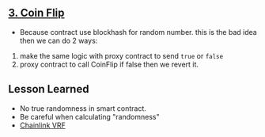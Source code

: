 [3. Coin Flip](https://ethernaut.openzeppelin.com/level/0x4dF32584890A0026e56f7535d0f2C6486753624f)
---

- Because contract use blockhash for random number. this is the bad idea then we can do 2 ways:

1. make the same logic with proxy contract to send `true` or `false`
2. proxy contract to call CoinFlip if false then we revert it.


## Lesson Learned

- No true randomness in smart contract.
- Be careful when calculating "randomness"
- [Chainlink VRF](https://docs.chain.link/docs/get-a-random-number/)